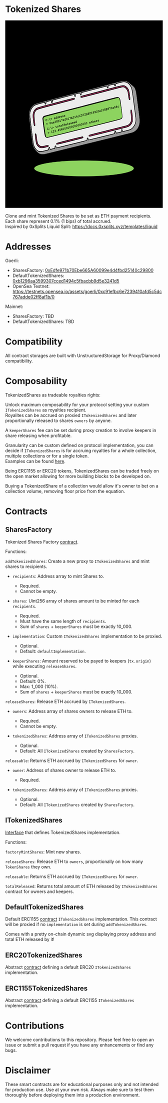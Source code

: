 # Tokenized Shares
  <img src="/image/TokenizedShares.png" width="600" height="600">

  Clone and mint Tokenized Shares to be set as ETH payment recipients. Each share represent 0.1% (1 bips) of total accrued.  
  Inspired by 0xSplits Liquid Split: https://docs.0xsplits.xyz/templates/liquid


# Addresses
  Goerli:
  - SharesFactory: [0xEdfe971b70Ebe665A60099e4d4fbd25140c29800](https://goerli.etherscan.io/address/0xEdfe971b70Ebe665A60099e4d4fbd25140c29800)
  - DefaultTokenizedShares: [0xb1296aa3599307cced1494c5fbacbb9d5e3241d5](https://goerli.etherscan.io/address/0xb1296aa3599307cced1494c5fbacbb9d5e3241d5)
  - OpenSea Testnet: https://testnets.opensea.io/assets/goerli/0xc91efbc6e7239410afd5c5dc767adde02ff8af1b/0

  Mainnet:
  - SharesFactory: TBD
  - DefaultTokenizedShares: TBD



# Compatibility
  All contract storages are built with UnstructuredStorage for Proxy/Diamond compatibility.



# Composability
  TokenizedShares as tradeable royalties rights:  

  Unlock maximum composability for your protocol setting your custom `ITokenizedShares` as royalties recipient.  
  Royalites can be accrued on proxied `ITokenizedShares` and later proportionally released to shares `owners` by anyone.  

  A `keeperShares` fee can be set during proxy creation to involve keepers in share releasing when profitable.

  Granularity can be custom defined on protocol implementation, you can decide if `ITokenizedShares` is for accruing royalties for a whole collection, multiple collections or for a single token.  
  Examples can be found [here](https://github.com/eldief/TokenizedShares/tree/main/src/examples). 

  Being ERC1155 or ERC20 tokens, TokenizedShares can be traded freely on the open market allowing for more building blocks to be developed on.  

  Buying a TokenizedShare of a collection would allow it's owner to bet on a collection volume, removing floor price from the equation.



# Contracts

## SharesFactory 
  Tokenized Shares Factory [contract](https://github.com/eldief/TokenizedShares/blob/main/src/SharesFactory.sol).  
  
  Functions: 

  `addTokenizedShares`: Create a new proxy to `ITokenizedShares` and mint shares to recipients.
  - `recipients`: Address array to mint Shares to.
    - Required.
    - Cannot be empty.

  - `shares`: Uint256 array of shares amount to be minted for each `recipients`.
    - Required.
    - Must have the same length of `recipients`.
    - Sum of `shares` + `keeperShares` must be exactly 10_000.

  - `implementation`: Custom `ITokenizedShares` implementation to be proxied.
    - Optional. 
    - Default: `defaultImplementation`.

  - `keeperShares`: Amount reserved to be payed to keepers (`tx.origin`) while executing `releaseShares`. 
    - Optional. 
    - Default: 0%. 
    - Max: 1_000 (10%).
    - Sum of `shares` + `keeperShares` must be exactly 10_000.

  `releaseShares`: Release ETH accrued by `ITokenizedShares`.
  - `owners`: Address array of shares owners to release ETH to.
    - Required.
    - Cannot be empty.

  - `tokenizedShares`: Address array of `ITokenizedShares` proxies.
    - Optional.
    - Default: All `ITokenizedShares` created by `SharesFactory`.

  `releasable`: Returns ETH accrued by `ITokenizedShares` for `owner`.
  - `owner`: Address of shares owner to release ETH to.
    - Required.

  - `tokenizedShares`: Address array of `ITokenizedShares` proxies.
    - Optional.
    - Default: All `ITokenizedShares` created by `SharesFactory`.


## ITokenizedShares 
  [Interface](https://github.com/eldief/TokenizedShares/blob/main/src/interfaces/ITokenizedShares.sol) that defines TokenizedShares implementation.  
  
  Functions:
  
  `factoryMintShares`: Mint new shares. 
 
  `releaseShares`: Release ETH to `owners`, proportionally on how many `TokenShares` they own.  
  
  `releasable`: Returns ETH accrued by `ITokenizedShares` for `owner`.  
  
  `totalReleased`: Returns total amount of ETH released by `ITokenizedShares` contract for owners and keepers.  


## DefaultTokenizedShares
  Default ERC1155 [contract](https://github.com/eldief/TokenizedShares/blob/main/src/DefaultTokenizedShares.sol) `ITokenizedShares` implementation. This contract will be proxied if no `implementation` is set during `addTokenizedShares`.  
  
  Comes with a pretty on-chain dynamic svg displaying proxy address and total ETH released by it! 


## ERC20TokenizedShares
  Abstract [contract](https://github.com/eldief/TokenizedShares/blob/main/src/ERC20TokenizedShares.sol) defining a default ERC20 `ITokenizedShares` implementation.


## ERC1155TokenizedShares
  Abstract [contract](https://github.com/eldief/TokenizedShares/blob/main/src/ERC1155TokenizedShares.sol) defining a default ERC1155 `ITokenizedShares` implementation.



# Contributions
We welcome contributions to this repository. Please feel free to open an issue or submit a pull request if you have any enhancements or find any bugs.



# Disclaimer
These smart contracts are for educational purposes only and not intended for production use. Use at your own risk. Always make sure to test them thoroughly before deploying them into a production environment.
